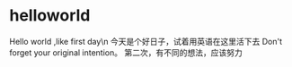 # helloworld
Hello world ,like first day\n
今天是个好日子，试着用英语在这里活下去
Don't forget your original intention。
第二次，有不同的想法，应该努力
